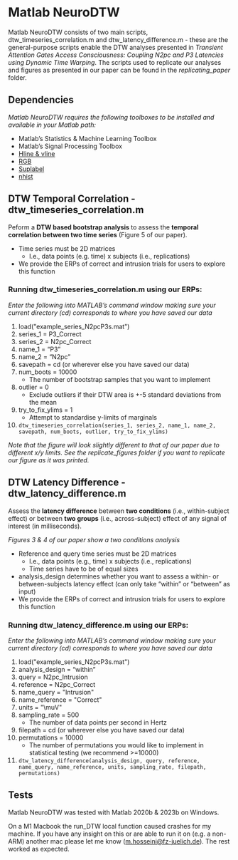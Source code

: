 # Matlab NeuroDTW

Matlab NeuroDTW consists of two main scripts, dtw_timeseries_correlation.m and dtw_latency_difference.m - these are the general-purpose scripts enable the DTW analyses presented in *Transient Attention Gates Access Consciousness: Coupling N2pc and P3 Latencies using Dynamic Time Warping*.
The scripts used to replicate our analyses and figures as presented in our paper can be found in the *replicating_paper* folder.

## Dependencies
*Matlab NeuroDTW requires the following toolboxes to be installed and available in your Matlab path:*
- Matlab’s Statistics & Machine Learning Toolbox
- Matlab’s Signal Processing Toolbox
- [Hline & vline](https://de.mathworks.com/matlabcentral/fileexchange/1039-hline-and-vline )
- [RGB](https://de.mathworks.com/matlabcentral/fileexchange/46872-intuitive-rgb-color-values-from-xkcd)
- [Suplabel](https://de.mathworks.com/matlabcentral/fileexchange/7772-suplabel )
- [nhist](https://de.mathworks.com/matlabcentral/fileexchange/27388-plot-and-compare-histograms-pretty-by-default)

## DTW Temporal Correlation - dtw_timeseries_correlation.m
Peform a **DTW based bootstrap analysis** to assess the **temporal correlation between two time series** (Figure 5 of our paper).
- Time series must be 2D matrices
	- I.e., data points (e.g. time) x subjects (i.e., replications)
- We provide the ERPs of correct and intrusion trials for users to explore this function

### Running dtw_timeseries_correlation.m using our ERPs:
*Enter the following into MATLAB’s command window making sure your current directory (cd) corresponds to where you have saved our data*
1.	load("example_series_N2pcP3s.mat")
2.	series_1 = P3_Correct
3.	series_2 = N2pc_Correct
4.	name_1 = “P3”
5.	name_2 = “N2pc”
6.	savepath = cd (or wherever else you have saved our data)
7.	num_boots = 10000
	- The number of bootstrap samples that you want to implement
8.	outlier = 0
	- Exclude outliers if their DTW area is +-5 standard deviations from the mean
9.	try_to_fix_ylims = 1
	- Attempt to standardise y-limits of marginals
10.	`dtw_timeseries_correlation(series_1, series_2, name_1, name_2, savepath, num_boots, outlier, try_to_fix_ylims)`

*Note that the figure will look slightly different to that of our paper due to different x/y limits. See the replicate_figures folder if you want to replicate our figure as it was printed.*

## DTW Latency Difference - dtw_latency_difference.m
Assess the **latency difference** between **two conditions** (i.e., within-subject effect) or between **two groups** (i.e., across-subject) effect of any signal of interest (in milliseconds).

*Figures 3 & 4 of our paper show a two conditions analysis*
- Reference and query time series must be 2D matrices
	- I.e., data points (e.g., time) x subjects (i.e., replications)
	- Time series have to be of equal sizes
- analysis_design determines whether you want to assess a within- or between-subjects latency effect (can only take “within” or “between” as input)
- We provide the ERPs of correct and intrusion trials for users to explore this function

### Running dtw_latency_difference.m using our ERPs:
*Enter the following into MATLAB’s command window making sure your current directory (cd) corresponds to where you have saved our data*
1.	load("example_series_N2pcP3s.mat")
2.	analysis_design = “within”
3.	query = N2pc_Intrusion
4.	reference = N2pc_Correct
5.	name_query = "Intrusion"
6.	name_reference = "Correct"
7.	units = "\muV"
8.	sampling_rate = 500
	- The number of data points per second in Hertz
9.	filepath = cd (or wherever else you have saved our data)
10.	permutations = 10000
	- The number of permutations you would like to implement in statistical testing (we recommend >=10000)
11.	`dtw_latency_difference(analysis_design, query, reference, name_query, name_reference, units, sampling_rate, filepath, permutations)`

## Tests
Matlab NeuroDTW was tested with Matlab 2020b & 2023b on Windows. 

On a M1 Macbook the run_DTW local function caused crashes for my machine. If you have any insight on this or are able to run it on (e.g. a non-ARM) another mac please let me know (m.hosseini@fz-juelich.de). The rest worked as expected.